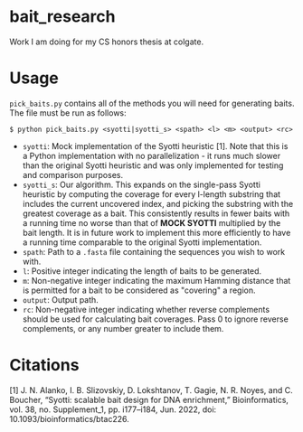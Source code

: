 # bait_research
Work I am doing for my CS honors thesis at colgate.

# Usage
`pick_baits.py` contains all of the methods you will need for generating baits. The file must be run as follows:

```
$ python pick_baits.py <syotti|syotti_s> <spath> <l> <m> <output> <rc>
```

* `syotti`:  Mock implementation of the Syotti heuristic \[1\]. Note that this is a Python implementation with no parallelization - it runs much slower than the original Syotti heuristic and was only implemented for testing and comparison purposes.
* `syotti_s`:  Our algorithm. This expands on the single-pass Syotti heuristic by computing the coverage for every l-length substring that includes the current uncovered index, and picking the substring with the greatest coverage as a bait. This consistently results in fewer baits with a running time no worse than that of **MOCK SYOTTI** multiplied by the bait length. It is in future work to implement this more efficiently to have a running time comparable to the original Syotti implementation.
* `spath`: Path to a `.fasta` file containing the sequences you wish to work with.
* `l`: Positive integer indicating the length of baits to be generated.
* `m`: Non-negative integer indicating the maximum Hamming distance that is permitted for a bait to be considered as "covering" a region.
* `output`: Output path.
* `rc`: Non-negative integer indicating whether reverse complements should be used for calculating bait coverages. Pass 0 to ignore reverse complements, or any number greater to include them.


# Citations
\[1\] J. N. Alanko, I. B. Slizovskiy, D. Lokshtanov, T. Gagie, N. R. Noyes, and C. Boucher, “Syotti: scalable bait design for DNA enrichment,” Bioinformatics, vol. 38, no. Supplement_1, pp. i177–i184, Jun. 2022, doi: 10.1093/bioinformatics/btac226.

